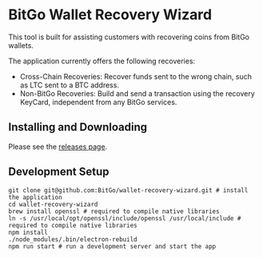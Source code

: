 # BitGo Wallet Recovery Wizard

This tool is built for assisting customers with recovering coins from BitGo wallets.

The application currently offers the following recoveries:

* Cross-Chain Recoveries: Recover funds sent to the wrong chain, such as LTC sent to a BTC address.
* Non-BitGo Recoveries: Build and send a transaction using the recovery KeyCard, independent from any BitGo services.

## Installing and Downloading

Please see the [releases page](https://github.com/BitGo/wallet-recovery-wizard/releases).

## Development Setup
```shell
git clone git@github.com:BitGo/wallet-recovery-wizard.git # install the application
cd wallet-recovery-wizard
brew install openssl # required to compile native libraries
ln -s /usr/local/opt/openssl/include/openssl /usr/local/include # required to compile native libraries
npm install
./node_modules/.bin/electron-rebuild
npm run start # run a development server and start the app
```
